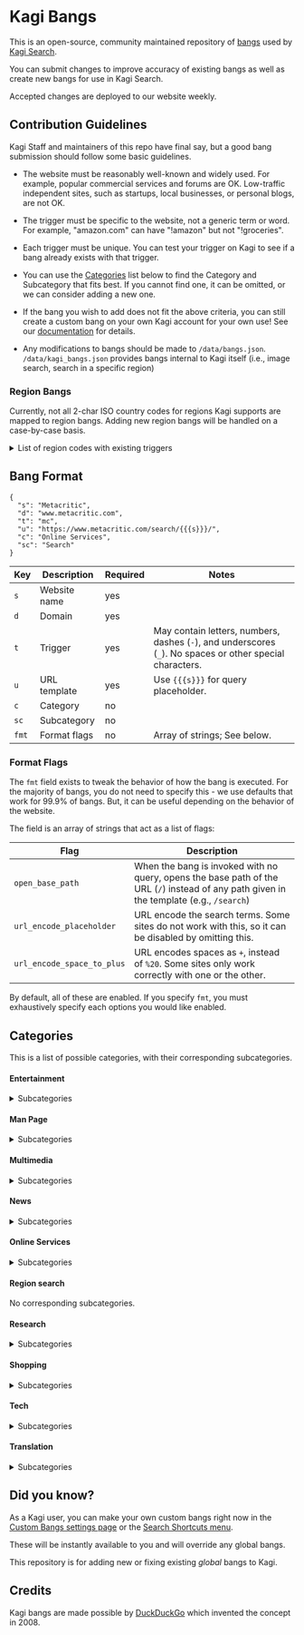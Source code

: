 # Kagi Bangs

This is an open-source, community maintained repository of [bangs](https://help.kagi.com/kagi/features/bangs.html) used by [Kagi Search](https://kagi.com).

You can submit changes to improve accuracy of existing bangs as well as create new bangs for use in Kagi Search.

Accepted changes are deployed to our website weekly.


## Contribution Guidelines

Kagi Staff and maintainers of this repo have final say, but a good bang submission should follow some basic guidelines.

- The website must be reasonably well-known and widely used.
  For example, popular commercial services and forums are OK.
  Low-traffic independent sites, such as startups, local businesses, or personal blogs, are not OK.

- The trigger must be specific to the website, not a generic term or word.
  For example, "amazon.com" can have "!amazon" but not "!groceries".

- Each trigger must be unique.
  You can test your trigger on Kagi to see if a bang already exists with that trigger.

- You can use the [Categories](#categories) list below to find the Category and Subcategory that fits best.
  If you cannot find one, it can be omitted, or we can consider adding a new one.

- If the bang you wish to add does not fit the above criteria, you can still create a custom bang on your own Kagi account for your own use!
  See our [documentation](https://help.kagi.com/kagi/features/bangs.html#custom-bangs) for details.

- Any modifications to bangs should be made to `/data/bangs.json`. `/data/kagi_bangs.json` provides bangs internal to Kagi itself (i.e., image search, search in a specific region)

### Region Bangs

Currently, not all 2-char ISO country codes for regions Kagi supports are mapped to region bangs.
Adding new region bangs will be handled on a case-by-case basis.

<details>
<summary>List of region codes with existing triggers</summary>

| Trigger | Current site                      | Category        | Region                                       |
| ------- | --------------------------------- | --------------- | -------------------------------------------- |
| ac      | Allociné                          | Entertainment   | Ascension Island                             |
| ad      | Ask Different                     | Entertainment   | Andorra                                      |
| ae      | aliexpress.com                    | Shopping        | United Arab Emirates                         |
| af      | Acronym Finder                    | Research        | Afghanistan                                  |
| ag      | Android Geeks                     | Tech            | Antigua and Barbuda                          |
| ai      | Kagi Assistant                    |                 | Anguilla                                     |
| al      | AniList                           | Entertainment   | Albania                                      |
| am      | Amazon.com                        | Shopping        | Armenia                                      |
| ao      | Amazon Orders                     | Shopping        | Angola                                       |
| ar      | all recipes                       | Research        | Argentina                                    |
| as      | Kagi Assistant                    |                 | American Samoa                               |
| aw      | Arch Linux Wiki                   | Tech            | Aruba                                        |
| ax      | androidxref                       | Tech            | Åland Islands                                |
| az      | Amazon.com                        | Shopping        | Azerbaijan                                   |
| ba      | Beer Advocate                     | Entertainment   | Bosnia and Herzegovina                       |
| bb      | Bitbucket                         | Tech            | Barbados                                     |
| bd      | baidu                             | Online Services | Bangladesh                                   |
| bf      | BuzzFeed                          | Entertainment   | Burkina Faso                                 |
| bg      | BibleGateway                      | Online Services | Bulgaria                                     |
| bh      | B&H Photo Video                   | Shopping        | Bahrain                                      |
| bi      | Bing Images                       | Online Services | Burundi                                      |
| bl      | The British Library Catalogue     | Research        | Saint Barthélemy                             |
| bm      | bing maps                         | Online Services | Bermuda                                      |
| bn      | Barnes and Noble                  | Shopping        | Brunei                                       |
| bo      | Boerse Online                     | News            | Bolivia                                      |
| bq      | BloombergQuint                    | News            | Bonaire, Sint Eustatius and Saba             |
| bs      | Bing Shopping                     | Shopping        | Bahamas                                      |
| bt      | Microsoft/Bing Translator         | Online Services | Bhutan                                       |
| bv      | Bing Videos                       | Online Services | Bouvet Island                                |
| bw      | Bing Weather                      | News            | Botswana                                     |
| cc      | Openverse Creative Commons Search | Online Services | Cocos (Keeling) Islands                      |
| cd      | Collins Dictionary                | Research        | Congo, Democratic Republic of the            |
| cg      | CultureGraph                      | Research        | Congo                                        |
| ci      | CodeIgniter                       | Tech            | Côte d'Ivoire                                |
| ck      | Chefkoch.de                       | Research        | Cook Islands                                 |
| cl      | Craigslist                        | Shopping        | Chile                                        |
| cm      | CM.Center                         | Shopping        | Cameroon                                     |
| cr      | codereview.stackexchange.com      | Tech            | Costa Rica                                   |
| cu      | CanIUse                           | Tech            | Cuba                                         |
| cv      | Cross Validated                   | Tech            | Cabo Verde                                   |
| cw      | CodeWars                          | Tech            | Curaçao                                      |
| dj      | Django documentation              | Tech            | Djibouti                                     |
| dm      | Daily Motion                      | Multimedia      | Dominica                                     |
| do      | DigitalOcean                      | Tech            | Dominican Republic                           |
| dz      | Deezer                            | Multimedia      | Algeria                                      |
| ec      | Ecosia                            | Online Services | Ecuador                                      |
| ee      | Kagi Search                       | Tech            | Estonia                                      |
| eg      | Kagi Search                       | Entertainment   | Egypt                                        |
| eh      | English Heritage                  | Entertainment   | Western Sahara                               |
| er      | Erowid                            | Research        | Eritrea                                      |
| et      | El Tiempo                         | News            | Ethiopia                                     |
| fi      | finanzen.net                      | Online Services | Finland                                      |
| fj      | Funnyjunk                         | Entertainment   | Fiji                                         |
| fk      | Flipkart                          | Shopping        | Falkland Islands                             |
| fm      | Filmaster                         | Multimedia      | Micronesia (Federated States of)             |
| fo      | File.org                          | Research        | Faroe Islands                                |
| ga      | Google Australia                  | Online Services | Gabon                                        |
| gd      | Google Docs                       | Online Services | Grenada                                      |
| ge      | Google Encrypted                  | Online Services | Georgia                                      |
| gf      | Google Finance                    | Online Services | French Guiana                                |
| gg      | Google Groups                     | Online Services | Guernsey                                     |
| gh      | GitHub                            | Tech            | Ghana                                        |
| gi      | Google Images                     | Online Services | Gibraltar                                    |
| gl      | OpenGL                            | Tech            | Greenland                                    |
| gm      | Google Maps                       | Online Services | Gambia                                       |
| gn      | Google News                       | News            | Guinea                                       |
| gp      | Google Play                       | Tech            | Guadeloupe                                   |
| gq      | GQ                                | News            | Equatorial Guinea                            |
| gr      | Goodreads                         | Multimedia      | Greece                                       |
| gs      | Google Shopping                   | Online Services | South Georgia and the South Sandwich Islands |
| gt      | Google Translate                  | Online Services | Guatemala                                    |
| gu      | Kagi Search                       | News            | Guam                                         |
| gw      | Gentoo Wiki                       | Tech            | Guinea-Bissau                                |
| gy      | Google                            | Online Services | Guyana                                       |
| hk      | HackTips                          | Tech            | Hong Kong                                    |
| hm      | HERE maps                         | Online Services | Heard Island and McDonald Islands            |
| hn      | Hacker News                       | Tech            | Honduras                                     |
| ht      | HookTube                          | Multimedia      | Haiti                                        |
| ie      | Kagi Search                       | Online Services | Ireland                                      |
| in      | Invidio.us                        | Multimedia      | India                                        |
| is      | Ilmainen Sanakirja                | Online Services | Iceland                                      |
| je      | Tanoshii Japanese                 | Research        | Jersey                                       |
| jm      | Joe Monster                       | Entertainment   | Jamaica                                      |
| jo      | Jotrin Electronics                | Shopping        | Jordan                                       |
| kg      | KG-Portal                         | Entertainment   | Kyrgyzstan                                   |
| kh      | Kubeapps Hub                      | Tech            | Cambodia                                     |
| km      | Karaoke Mugen                     | Multimedia      | Comoros                                      |
| kn      | Knoema                            | Research        | Saint Kitts and Nevis                        |
| kp      | Kupujemprodajem                   | Shopping        | North Korea                                  |
| la      | Langenscheidt                     | Research        | Laos                                         |
| lb      | letterboxd                        | Entertainment   | Lebanon                                      |
| lc      | Laracasts                         | Tech            | Saint Lucia                                  |
| li      | LinkedIn                          | Online Services | Liechtenstein                                |
| lk      | LolKing                           | Entertainment   | Sri Lanka                                    |
| ls      | LittleSis                         | Research        | Lesotho                                      |
| lt      | LibraryThing                      | Multimedia      | Lithuania                                    |
| lu      | Liberty University                | Research        | Luxembourg                                   |
| lv      | Livermore library                 | Research        | Latvia                                       |
| ma      | Memory Alpha                      | Entertainment   | Morocco                                      |
| mc      | Metacritic                        | Online Services | Monaco                                       |
| md      | Microsoft Docs                    | Tech            | Moldova                                      |
| me      | Mass Effect Wiki                  | Entertainment   | Montenegro                                   |
| mf      | Morguefile                        | Multimedia      | Saint Martin                                 |
| mh      | The Monster Hunter Wiki           | Entertainment   | Marshall Islands                             |
| mk      | Mechanical Keyboards              | Shopping        | North Macedonia                              |
| ml      | Google Maps Lite                  | Online Services | Mali                                         |
| mm      | Macmillan Dictionary              | Online Services | Myanmar                                      |
| mn      | medicinanet                       | Research        | Mongolia                                     |
| mo      | MathOverflow                      | Research        | Macao                                        |
| mp      | MenuPages                         | Research        | Northern Mariana Islands                     |
| mq      | MapQuest                          | Online Services | Martinique                                   |
| mr      | Mac Rumors                        | Tech            | Mauritania                                   |
| ms      | Microsoft                         | Tech            | Montserrat                                   |
| mt      | Multitran                         | Research        | Malta                                        |
| mu      | MacUpdate                         | Tech            | Mauritius                                    |
| mv      | Myvideo                           | Multimedia      | Maldives                                     |
| mw      | Merriam-Webster Dictionary        | Research        | Malawi                                       |
| mx      | MxToolbox                         | Tech            | Mexico                                       |
| mz      | Mittelbayerische Zeitung          | News            | Mozambique                                   |
| na      | NAVER                             | Online Services | Namibia                                      |
| nc      | Namecheap                         | Tech            | New Caledonia                                |
| ne      | Newegg                            | Shopping        | Niger                                        |
| nf      | Netflix                           | Entertainment   | Norfolk Island                               |
| ng      | AngularJS                         | Tech            | Nigeria                                      |
| ni      | National Instruments              | Tech            | Nicaragua                                    |
| np      | The Noun Project                  | Multimedia      | Nepal                                        |
| nr      | Nixpkgs Repository                | Tech            | Nauru                                        |
| nu      | Nu.nl                             | News            | Niue                                         |
| pa      | Páginas Amarillas                 | Online Services | Panama                                       |
| pe      | Dicionário Porto Editora          | Research        | Peru                                         |
| pf      | PrintFriendly                     | Online Services | French Polynesia                             |
| pg      | Project Gutenberg                 | Multimedia      | Papua New Guinea                             |
| ph      | Product Hunt                      | Shopping        | Philippines                                  |
| pk      | Peekier                           | Research        | Pakistan                                     |
| pm      | pubmed                            | Research        | Saint Pierre and Miquelon                    |
| pn      | Amazon Prime NOW                  | Shopping        | Pitcairn                                     |
| pr      | PR Vademecum Argentina            | Research        | Puerto Rico                                  |
| ps      | Playstation                       | Shopping        | Palestine                                    |
| pw      | Pricewatch                        | Shopping        | Palau                                        |
| py      | Python                            | Tech            | Paraguay                                     |
| ro      | admin.ch                          | Research        | Romania                                      |
| ru      | RedUSERS                          | Tech            | Russia                                       |
| rw      | RationalWiki                      | Research        | Rwanda                                       |
| sa      | Scientific American               | News            | Saudi Arabia                                 |
| sb      | SwagBucks                         | Online Services | Solomon Islands                              |
| sc      | SoundCloud                        | Multimedia      | Seychelles                                   |
| sd      | SlickDeals                        | Shopping        | Sudan                                        |
| sg      | Sourcegraph                       | Tech            | Singapore                                    |
| sh      | Shodan                            | Tech            | Saint Helena, Ascension and Tristan da Cunha |
| sj      | sitejabber                        | Online Services | Svalbard and Jan Mayen                       |
| sk      | Songkick                          | Entertainment   | Slovakia                                     |
| sl      | Setlist.fm                        | Multimedia      | Sierra Leone                                 |
| sm      | Smashing Magazine                 | News            | San Marino                                   |
| sn      | SoylentNews                       | News            | Senegal                                      |
| so      | Stack Overflow                    | Tech            | Somalia                                      |
| sr      | reddit                            | Entertainment   | Suriname                                     |
| ss      | SurreySearch                      | Research        | South Sudan                                  |
| st      | stocktwits                        | News            | Sao Tome and Principe                        |
| sv      | Voat                              | Entertainment   | El Salvador                                  |
| sx      | Stack Exchange                    | Online Services | Sint Maarten                                 |
| sy      | Big Huge  Thesaurus               | Research        | Syria                                        |
| sz      | Süddeutsche Zeitung               | News            | Eswatini                                     |
| ta      | tripadvisor                       | Research        | Tristan da Cunha                             |
| tc      | Techcrunch                        | Tech            | Turks and Caicos Islands                     |
| td      | TimeAndDate                       | Online Services | Chad                                         |
| tf      | Tensor Flow                       | Tech            | French Southern Territories                  |
| tj      | Taco John's                       | Shopping        | Tajikistan                                   |
| tl      | Team Liquid                       | Entertainment   | Timor-Leste                                  |
| tm      | Trade Me                          | Shopping        | Turkmenistan                                 |
| tn      | Times Now                         | News            | Tunisia                                      |
| tr      | Google Translate                  | Translation     | Turkey                                       |
| tt      | Texas Tribune                     | News            | Trinidad and Tobago                          |
| tv      | tv.com                            | Entertainment   | Tuvalu                                       |
| tz      | timeanddate                       | News            | Tanzania                                     |
| ug      | Ultimate Guitar                   | Entertainment   | Uganda                                       |
| va      | Vim Awesome                       | Tech            | Vatican City                                 |
| vc      | VoucherCodes                      | Shopping        | Saint Vincent and the Grenadines             |
| ve      | VideoETA                          | Entertainment   | Venezuela                                    |
| vg      | Google                            | Online Services | British Virgin Islands                       |
| wf      | fr.wikipedia.org                  | Online Services | Wallis and Futuna                            |
| ws      | Wikisource                        | Multimedia      | Samoa                                        |
| yt      | YouTube                           | Multimedia      | Mayotte                                      |
| zw      | Zelda Wiki                        | Entertainment   | Zimbabwe                                     |

</details>

## Bang Format

```jsonc
{
  "s": "Metacritic",
  "d": "www.metacritic.com",
  "t": "mc",
  "u": "https://www.metacritic.com/search/{{{s}}}/",
  "c": "Online Services",
  "sc": "Search"
}
```

Key   | Description  | Required | Notes
------|--------------|----------|------
`s`   | Website name | yes      |
`d`   | Domain       | yes      |
`t`   | Trigger      | yes      | May contain letters, numbers, dashes (`-`), and underscores (`_`). No spaces or other special characters.
`u`   | URL template | yes      | Use `{{{s}}}` for query placeholder.
`c`   | Category     | no       |
`sc`  | Subcategory  | no       |
`fmt` | Format flags | no       | Array of strings; See below.

### Format Flags

The `fmt` field exists to tweak the behavior of how the bang is executed.
For the majority of bangs, you do not need to specify this - we use defaults that work for 99.9% of bangs.
But, it can be useful depending on the behavior of the website.

The field is an array of strings that act as a list of flags:

Flag                       | Description
---------------------------|----------------------
`open_base_path`           | When the bang is invoked with no query, opens the base path of the URL (`/`) instead of any path given in the template (e.g., `/search`)
`url_encode_placeholder`   | URL encode the search terms. Some sites do not work with this, so it can be disabled by omitting this.
`url_encode_space_to_plus` | URL encodes spaces as `+`, instead of `%20`. Some sites only work correctly with one or the other.

By default, all of these are enabled.
If you specify `fmt`, you must exhaustively specify each options you would like enabled.

## Categories

This is a list of possible categories, with their corresponding subcategories.

#### Entertainment

<details>
<summary>Subcategories</summary>

  - Audio
  - Blogs
  - Blogs (intl)
  - Comics
  - Events
  - Forum
  - Games (Minecraft)
  - Games (Pokemon)
  - Games (WOW)
  - Games (general)
  - Games (offline)
  - Games (specific)
  - Misc
  - Movies
  - Music
  - Radio
  - Sports
  - TV

</details>

#### Man Page

<details>
<summary>Subcategories</summary>

  - Sysadmin

</details>

#### Multimedia

<details>
<summary>Subcategories</summary>

  - Books
  - Docs
  - Games (general)
  - General
  - Images
  - Movies
  - Music
  - Music (Folk)
  - Music (Lyrics)
  - Video

</details>

#### News

<details>
<summary>Subcategories</summary>

  - Aggregators
  - Broadcast
  - Business
  - International
  - Magazine
  - Magazine (car)
  - Magazine (fashion)
  - Newspaper
  - Newspaper (intl)
  - Online
  - Specialty
  - Weather

</details>

#### Online Services

<details>
<summary>Subcategories</summary>

  - Events
  - Google
  - Jobs
  - Maps
  - Search
  - Search (DDG)
  - Search (Private)
  - Search (Real-time)
  - Search (non-US)
  - Social
  - Social (intl)
  - Social news/links
  - Sysadmin
  - Tools
  - Tools (URLs)
  - Tools (fundraising)
  - Tracking

</details>

#### Region search

No corresponding subcategories.

#### Research

<details>
<summary>Subcategories</summary>

  - Academic
  - Academic (biology)
  - Academic (math/cs)
  - Food
  - Government
  - Health
  - Law
  - Learning
  - Learning (intl)
  - Local
  - Real Estate
  - Reference
  - Reference (fun)
  - Reference (religion)
  - Reference (science)
  - Reference (words intl)
  - Reference (words)
  - Topical
  - Travel

</details>

#### Shopping

<details>
<summary>Subcategories</summary>

  - Big box/department
  - Online
  - Online (deals)
  - Online (intl)
  - Online (marketplace)
  - Services
  - Tech
  - Tech (domains)

</details>

#### Tech

<details>
<summary>Subcategories</summary>

  - Blogs
  - Blogs (intl)
  - Chakra
  - Companies
  - Cryptocurrency
  - Design
  - Domains
  - Downloads
  - Downloads (add-ons)
  - Downloads (apps)
  - Downloads (code)
  - Downloads (software)
  - Language (perl)
  - Languages (.net)
  - Languages (Crystal)
  - Languages (Mathematica)
  - Languages (Matlab)
  - Languages (c++)
  - Languages (clojure)
  - Languages (cocoa)
  - Languages (coldfusion)
  - Languages (csharp)
  - Languages (d)
  - Languages (erlang)
  - Languages (go)
  - Languages (haskell)
  - Languages (html)
  - Languages (java)
  - Languages (javascript)
  - Languages (latex)
  - Languages (lisp)
  - Languages (lua)
  - Languages (other)
  - Languages (perl)
  - Languages (php)
  - Languages (python)
  - Languages (r)
  - Languages (racket)
  - Languages (ruby)
  - Languages (scala)
  - Languages (scheme)
  - Languages (vala)
  - Languages (nix)
  - Libraries/Frameworks
  - Libraries/Frameworks (KDE)
  - Libraries/Frameworks (wordpress)
  - Programming
  - Search (DDG)
  - Startups
  - Sysadmin
  - Sysadmin (Arch)
  - Sysadmin (Fedora)
  - Sysadmin (FreeBSD)
  - Sysadmin (Gentoo)
  - Sysadmin (RedHat)
  - Sysadmin (Ubuntu)
  - Sysadmin (debian)
  - Sysadmin (man)
  - Sysadmin (network)
  - Sysadmin (packages)
  - Tools
  - Tools (URLs)

</details>

#### Translation

<details>
<summary>Subcategories</summary>

  - General
  - Google

</details>

## Did you know?

As a Kagi user, you can make your own custom bangs right now in the [Custom Bangs settings page](https://help.kagi.com/kagi/features/bangs.html#custom-bangs) or the [Search Shortcuts menu](https://help.kagi.com/kagi/features/search-shortcuts.html).

These will be instantly available to you and will override any global bangs.

This repository is for adding new or fixing existing *global* bangs to Kagi.


## Credits

Kagi bangs are made possible by [DuckDuckGo](https://duckduckgo.com) which invented the concept in 2008.
